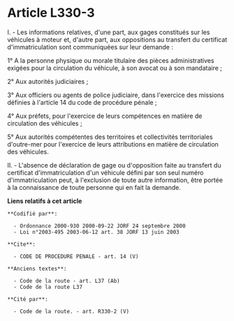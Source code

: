 # Article L330-3

I. - Les informations relatives, d'une part, aux gages constitués sur les véhicules à moteur et, d'autre part, aux
oppositions au transfert du certificat d'immatriculation sont communiquées sur leur demande :

1° A la personne physique ou morale titulaire des pièces administratives exigées pour la circulation du véhicule, à son
avocat ou à son mandataire ;

2° Aux autorités judiciaires ;

3° Aux officiers ou agents de police judiciaire, dans l'exercice des missions définies à l'article 14 du code de procédure
pénale ;

4° Aux préfets, pour l'exercice de leurs compétences en matière de circulation des véhicules ;

5° Aux autorités compétentes des territoires et collectivités territoriales d'outre-mer pour l'exercice de leurs attributions
en matière de circulation des véhicules.

II. - L'absence de déclaration de gage ou d'opposition faite au transfert du certificat d'immatriculation d'un véhicule
défini par son seul numéro d'immatriculation peut, à l'exclusion de toute autre information, être portée à la connaissance de
toute personne qui en fait la demande.

**Liens relatifs à cet article**

	**Codifié par**:

	  - Ordonnance 2000-930 2000-09-22 JORF 24 septembre 2000
	  - Loi n°2003-495 2003-06-12 art. 38 JORF 13 juin 2003

	**Cite**:

	  - CODE DE PROCEDURE PENALE - art. 14 (V)

	**Anciens textes**:

	  - Code de la route - art. L37 (Ab)
	  - Code de la route L37

	**Cité par**:

	  - Code de la route. - art. R330-2 (V)
